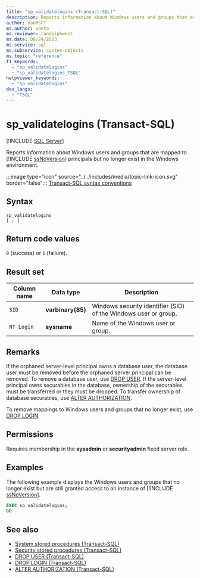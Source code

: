 ```yaml
---
title: "sp_validatelogins (Transact-SQL)"
description: Reports information about Windows users and groups that are mapped to SQL Server principals but no longer exist in the Windows environment.
author: VanMSFT
ms.author: vanto
ms.reviewer: randolphwest
ms.date: 08/24/2023
ms.service: sql
ms.subservice: system-objects
ms.topic: "reference"
f1_keywords:
  - "sp_validatelogins"
  - "sp_validatelogins_TSQL"
helpviewer_keywords:
  - "sp_validatelogins"
dev_langs:
  - "TSQL"
---
```

# sp_validatelogins (Transact-SQL)

[!INCLUDE [SQL Server](../../includes/applies-to-version/sqlserver.md)]

Reports information about Windows users and groups that are mapped to [!INCLUDE [ssNoVersion](../../includes/ssnoversion-md.md)] principals but no longer exist in the Windows environment.

:::image type="icon" source="../../includes/media/topic-link-icon.svg" border="false"::: [Transact-SQL syntax conventions](../../t-sql/language-elements/transact-sql-syntax-conventions-transact-sql.md)

## Syntax

```syntaxsql
sp_validatelogins
[ ; ]
```

## Return code values

`0` (success) or `1` (failure).

## Result set

| Column name | Data type | Description |
| --- | --- | --- |
| `SID` | **varbinary(85)** | Windows security identifier (SID) of the Windows user or group. |
| `NT Login` | **sysname** | Name of the Windows user or group. |

## Remarks

If the orphaned server-level principal owns a database user, the database user must be removed before the orphaned server principal can be removed. To remove a database user, use [DROP USER](../../t-sql/statements/drop-user-transact-sql.md). If the server-level principal owns securables in the database, ownership of the securables must be transferred or they must be dropped. To transfer ownership of database securables, use [ALTER AUTHORIZATION](../../t-sql/statements/alter-authorization-transact-sql.md).

To remove mappings to Windows users and groups that no longer exist, use [DROP LOGIN](../../t-sql/statements/drop-login-transact-sql.md).

## Permissions

Requires membership in the **sysadmin** or **securityadmin** fixed server role.

## Examples

The following example displays the Windows users and groups that no longer exist but are still granted access to an instance of [!INCLUDE [ssNoVersion](../../includes/ssnoversion-md.md)].

```sql
EXEC sp_validatelogins;
GO
```

## See also

- [System stored procedures (Transact-SQL)](system-stored-procedures-transact-sql.md)
- [Security stored procedures (Transact-SQL)](security-stored-procedures-transact-sql.md)
- [DROP USER (Transact-SQL)](../../t-sql/statements/drop-user-transact-sql.md)
- [DROP LOGIN (Transact-SQL)](../../t-sql/statements/drop-login-transact-sql.md)
- [ALTER AUTHORIZATION (Transact-SQL)](../../t-sql/statements/alter-authorization-transact-sql.md)
